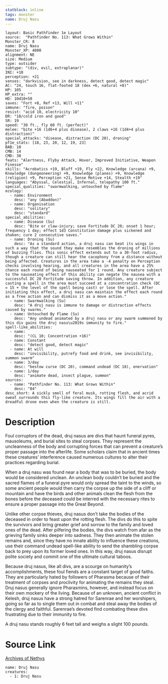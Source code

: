 ```yaml
---
statblock: inline
tags: monster
name: Druj Nasu
---
```

```statblock
layout: Basic Pathfinder 1e Layout
source:  "Pathfinder No. 113: What Grows Within"
Monster_CR: 8
name: Druj Nasu
Monster_XP: 4800
alignment: NE
size: Medium
type: outsider
subtype: "(div, evil, extraplanar)"
INI: +10
perception: +21
senses: "darkvision, see in darkness, detect good, detect magic"
AC: "24, touch 16, flat-footed 18 (dex +6, natural +8)"
HP: 105
HP_extra: ""
HD: 10d10+50
saves: "Fort +8, Ref +13, Will +11"
immune: "fire, poison"
resist: "acid 10, electricity 10"
DR: "10/cold iron and good"
SR: 19
speed: "30 ft., fly 60 ft. (perfect)"
melee: "bite +16 (1d6+4 plus disease), 2 claws +16 (1d4+4 plus distraction)"
special_attacks: "disease, distraction (DC 20), droning"
pf1e_stats: [18, 23, 20, 12, 19, 23]
BAB: 10
CMB: 14
CMD: 30
feats: "Alertness, Flyby Attack, Hover, Improved Initiative, Weapon Finesse"
skills: "Acrobatics +19, Bluff +19, Fly +22, Knowledge (arcana) +9, Knowledge (dungeoneering) +9, Knowledge (planes) +9, Knowledge (religion) +9, Perception +21, Sense Motive +14, Stealth +19"
languages: "Abyssal, Celestial, Infernal, telepathy 100 ft."
special_qualities: "swarmwalking, untouched by flame"
ecology:
  - name: Environment
    desc: "any (Abaddon)"
  - name: Organisation
    desc: "solitary"
    desc: "standard"
special_abilities:
  - name: Disease (Su)
    desc: "Bite or claw-injury; save Fortitude DC 20; onset 1 hour; frequency 1 day; effect 1d3 Constitution damage plus sickened and shaken; cure 2 consecutive saves."
  - name: Droning (Su)
    desc: "As a standard action, a druj nasu can beat its wings in such a way that the sound they make resembles the droning of millions of buzzing flies. This sonic effect extends out to a 30-foot radius, though a creature can still hear the cacophony from a distance without being affected. Creatures in the area take a -4 penalty on Perception checks involving hearing, and all creatures in the area have a 25% chance each round of being nauseated for 1 round. Any creature subject to the nauseating effect of this ability can negate the nausea with a successful DC 20 Fortitude saving throw. In addition, any creature casting a spell in the area must succeed at a concentration check (DC = 15 + the level of the spell being cast) or lose the spell. After initiating this effect, a druj nasu can maintain the effect each round as a free action and can dismiss it as a move action."
  - name: Swarmwalking (Su)
    desc: "A druj nasu is immune to damage or distraction effects caused by swarms."
  - name: Untouched By Flame (Su)
    desc: "Any undead animated by a druj nasu or any swarm summoned by this div gains the druj nasu\u2019s immunity to fire."
spell-like_abilities:
  - name:
    desc: "(CL 10; Concentration +16)"
  - name: Constant
    desc: "detect good, detect magic"
  - name: At will
    desc: "invisibility, putrefy food and drink, see invisibility, summon swarm"
  - name: 3/day
    desc: "bestow curse (DC 20), command undead (DC 18), enervation"
  - name: 1/day
    desc: "animate dead, insect plague, summon"
sources:
  - name: "Pathfinder No. 113: What Grows Within"
    desc: "84"
desc_short: A sickly smell of feral musk, rotting flesh, and acrid sweat surrounds this fly-like creature. Its wings fill the air with a dreadful drone even when the creature is still.
```
# Description
Foul corruptors of the dead, druj nasus are divs that haunt funeral pyres, mausoleums, and burial sites to steal corpses. They represent the uncleanness of the body and corrupting forces that can prevent a creature’s proper passage into the afterlife. Some scholars claim that in ancient times these creatures’ interference caused numerous cultures to alter their practices regarding burial.

When a druj nasu was found near a body that was to be buried, the body would be considered unclean. An unclean body couldn’t be buried and the sacred flames of a funeral pyre would only spread the taint to the winds, so some ancient people would then carry the corpse up the side of a cliff or mountain and have the birds and other animals clean the flesh from the bones before the deceased could be interred with the necessary rites to ensure a proper passage into the Great Beyond.

Unlike other corpse thieves, druj nasus don’t take the bodies of the deceased in order to feast upon the rotting flesh. The divs do this to spite the survivors and bring greater grief and sorrow to the family and loved ones of the dead. After pilfering the bodies, the divs watch from afar as the grieving family sinks deeper into sadness. They then animate the stolen remains and, since they have no innate ability to influence these creations, use their command undead spell-like ability to send the shambling corpse back to prey upon its former loved ones. In this way, druj nasus disrupt polite society and commit one of the ultimate cultural taboos.

Because druj nasus, like all divs, are a scourge on humanity’s accomplishments, these foul fiends are a constant target of good faiths. They are particularly hated by followers of Pharasma because of their treatment of corpses and proclivity for animating the remains they steal. Druj nasus generally ignore Pharasmins, however, and instead focus on their own mockery of the living. Because of an unknown, ancient conflict in Kelesh, druj nasus have a strong hatred for Sarenrae and her worshipers, going so far as to single them out in combat and steal away the bodies of the clergy and faithful. Sarenrae’s devoted find combating these divs frustrating due to their immunity to fire.

A druj nasu stands roughly 6 feet tall and weighs a slight 100 pounds.
# Source Link
[Archives of Nethys](https://aonprd.com/MonsterDisplay.aspx?ItemName=Druj%20Nasu)
```encounter-table
name: Druj Nasu
creatures:
  - 1: Druj Nasu
```
